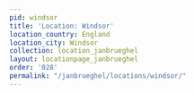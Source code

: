 ```yaml
---
pid: windsor
title: 'Location: Windsor'
location_country: England
location_city: Windsor
collection: location_janbrueghel
layout: locationpage_janbrueghel
order: '028'
permalink: "/janbrueghel/locations/windsor/"
---
```

